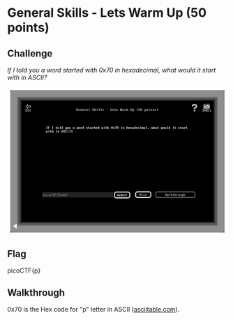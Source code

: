 
# General Skills - Lets Warm Up (50 points)

## Challenge

*If I told you a word started with 0x70 in hexadecimal, what would it start with in ASCII?*

![Challenge](./_images/general_skills_lets_warm_up_challenge.png)

## Flag

picoCTF{p}

## Walkthrough

0x70 is the Hex code for "p" letter in ASCII ([asciitable.com](http://www.asciitable.com/)).
